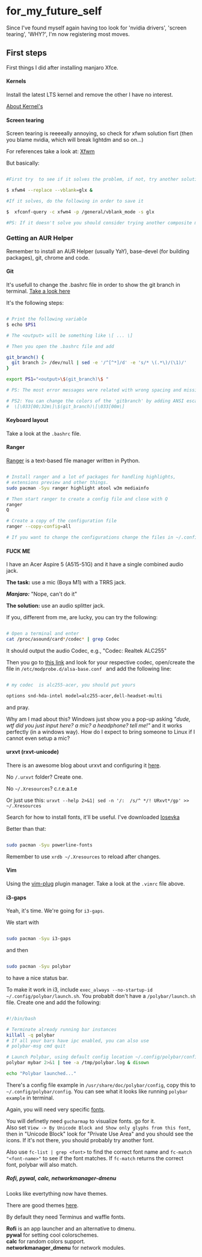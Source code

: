 # for_my_future_self
Since I've found myself again having too look for 'nvidia drivers', 'screen tearing', 'WHY?', I'm now registering most moves.


## First steps

First things I did after installing manjaro Xfce.


#### Kernels

Install the latest LTS kernel and remove the other I have no interest.

[About Kernel's](wiki.manjaro.org/index.php/Manjaro_Kernels)

#### Screen tearing

Screen tearing is reeeeally annoying, so check for xfwm solution  fisrt (then you blame nvidia, which will break lightdm and so on...)

For references take a look at:
[Xfwm](wiki.archlinux.org/title/Xfwm)

But basically:

```bash

#First try  to see if it solves the problem, if not, try another solution (good luck!)

$ xfwm4 --replace --vblank=glx &

#If it solves, do the following in order to save it

$  xfconf-query -c xfwm4 -p /general/vblank_mode -s glx

#PS: If it doesn't solve you should consider trying another composite manager

```

### Getting an AUR Helper

Remember to install an AUR Helper  (usually YaY), base-devel (for building packages), git, chrome and code.

#### Git


It's usefull to change the .bashrc file in order to show the git branch in terminal.  [Take a look here](https://www.shellhacks.com/show-git-branch-terminal-command-prompt/https://www.shellhacks.com/show-git-branch-terminal-command-prompt/)

It's the following steps:

```bash

# Print the following variable
$ echo $PS1

# The <output> will be something like \[ ... \]

# Then you open the .bashrc file and add

git_branch() {
  git branch 2> /dev/null | sed -e '/^[^*]/d' -e 's/* \(.*\)/(\1)/'
}  

export PS1="<output>\$(git_branch)\$ "

# PS: The most error messages were related with wrong spacing and missing parenthesis

# PS2: You can change the colors of the 'gitbranch' by adding ANSI escape codes like
#  \[\033[00;32m\]\$(git_branch)\[\033[00m\]


```

#### Keyboard layout

Take a look at the `.bashrc` file.


#### Ranger

[Ranger](https://wiki.archlinux.org/title/ranger) is a text-based file manager written in Python.

```bash

# Install ranger and a lot of packages for handling highlights,
# extensions preview and other things.
sudo pacman -Syu ranger highlight atool w3m mediainfo

# Then start ranger to create a config file and close with Q
ranger
Q

# Create a copy of the configuration file
ranger --copy-config=all

# If you want to change the configurations change the files in ~/.config/ranger 

```


#### FUCK ME
I have an Acer Aspire 5 (A515-51G) and it have a single combined audio jack.

**The task:** use a mic (Boya M1) with a TRRS jack.

***Manjaro:*** "Nope, can't do it"

**The solution:** use an audio splitter jack. 

If you, different from me, are lucky, you can try the following:

```bash

# Open a terminal and enter
cat /proc/asound/card*/codec* | grep Codec

```

 
It should output the audio Codec, e.g., "Codec: Realtek ALC255"

Then you go  to [this link](https://www.kernel.org/doc/html/latest/sound/hd-audio/models.html) and look for your respective codec, open/create the file in `/etc/modprobe.d/alsa-base.conf ` and add the following line:

```bash

# my codec  is alc255-acer, you should put yours

options snd-hda-intel model=alc255-acer,dell-headset-multi


```

and pray.

Why am I mad about this? Windows just show you a pop-up asking *"dude, wtf did you just input here? a mic? a headphone? tell me!"* and it works perfectly (in a windows way). How do I expect to bring someone to Linux if I cannot even setup a mic? 

#### urxvt (rxvt-unicode)

There is an awesome blog about urxvt and configuring it [here](https://addy-dclxvi.github.io/post/configuring-urxvt/).

No `/.urxvt` folder? Create one.

No `~/.Xresources`? c.r.e.a.t.e

Or just use this: `urxvt --help 2>&1| sed -n '/:  /s/^ */! URxvt*/gp' >> ~/.Xresources `

Search for how to install fonts, it'll be useful. I've downloaded [Iosevka](https://typeof.net/Iosevka/)

Better than that:

```bash

sudo pacman -Syu powerline-fonts

```

Remember to use `xrdb ~/.Xresources` to reload after changes.


#### Vim

Using the [vim-plug](https://github.com/junegunn/vim-plug) plugin manager. Take a look at the `.vimrc` file above.


#### i3-gaps

Yeah, it's time. We're going for `i3-gaps`.

We start with

```bash

sudo pacman -Syu i3-gaps

```

and then

```bash

sudo pacman -Syu polybar

```

to have a nice status bar.


To make it work in i3, include `exec_always --no-startup-id ~/.config/polybar/launch.sh`. You probablt don't have a `/polybar/launch.sh` file. Create one and add the following:

```bash

#!/bin/bash

# Terminate already running bar instances
killall -q polybar
# If all your bars have ipc enabled, you can also use 
# polybar-msg cmd quit

# Launch Polybar, using default config location ~/.config/polybar/config
polybar mybar 2>&1 | tee -a /tmp/polybar.log & disown

echo "Polybar launched..."

```

There's a config file example in `/usr/share/doc/polybar/config`, copy this to `~/.config/polybar/config`. You can see what it looks like running `polybar example` in terminal.

Again, you will need very specific [fonts](https://github.com/polybar/polybar/wiki/Fonts).

You will definetly need `gucharmap` to visualize fonts. go for it.<br />
Also set `View -> By Unicode Block and Show only glyphs from this font`, then in "Unicode Block" look for "Private Use Area" and you should see the icons. If it's not there, you should probably try another font.

Also use `fc-list | grep <font>` to find the correct font name and `fc-match "<font-name>"` to see if the font matches. If `fc-match` returns the correct font, polybar will also match.

##### Rofi, pywal, calc, networkmanager-dmenu

Looks like evertything now have themes.

There are good themes [here](https://github.com/adi1090x/polybar-themes).

By default they need Terminus and waffle fonts.



**Rofi** is an app launcher and an alternative to dmenu. <br />
**pywal** for setting cool colorschemes. <br />
**calc** for random colors support. <br />
**networkmanager_dmenu** for network modules. 






